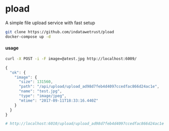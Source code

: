 # pload
A simple file upload service with fast setup

```sh
git clone https://github.com/indatawetrust/pload
docker-compose up -d
```

#### usage
```sh
curl -X POST -i -F image=@atest.jpg http://localhost:6009/
```
```js
{
  "ok": {
    "image": {
      "size": 131560,
      "path": "/api/upload/upload_ad98d7feb4d4097ccedfac866d24ac1e",
      "name": "test.jpg",
      "type": "image/jpeg",
      "mtime": "2017-09-11T18:33:16.440Z"
    }
  }
}
```

```sh
# http://localhost:6010/upload/upload_ad98d7feb4d4097ccedfac866d24ac1e
```
